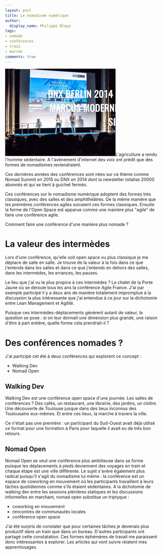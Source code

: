 ```yaml
---
layout: post
title: Le nomadisme numérique
author:
  display_name: Philippe Blayo
tags:
- nomade
- conférences
- train
- marche
comments: true
---
```

<img class="right" alt="La première conférence DNX, en 2014" src="/images/dnx_berlin_2014_small.jpg"/>L'agriculture a rendu l'homme sédentaire.
A l'avènement d'internet des voix ont prédit que des formes de nomadismes reviendraient.

Ces dernières années des conférences sont nées sur ce thème comme Nomad Summit en 2015 ou DNX en 2014 dont la newsletter totalise 20000 abonnés et qui se tient à guichet fermés.

Ces conférences sur le nomadisme numérique adoptent des formes très classiques, avec des salles et des amphithéâtres.
De la même manière que les premières conférences agiles suivaient ces formes classiques. Ensuite la forme de l'Open Space est apparue comme une manière plus "agile" de faire une conférence agile.

Comment faire une conférence d'une manière plus nomade ?


# La valeur des intermèdes

Lors d'une conférence, qu'elle soit open space ou plus classique je me déplace de salle en salle.
Je trouve de la valeur à la fois dans ce que j'entends dans les salles et dans ce que j'entends en dehors des salles, dans les intermèdes, les errances, les pauses.

Le lieu que j'ai vu le plus propice à ces intermèdes ? Le chalet de la Porte Jaune où se déroule tous les ans la conférence Agile France. J'ai par exemple participé il y a deux ans de manière totalement impromptue à la discussion la plus intéressante que j'ai entendue à ce jour sur la dichotomie entre Lean Management et Agilité.

Puisque ces intermèdes-déplacements génèrent autant de valeur, la question se pose : si on leur donnait une dimension plus grande, une raison d'être à part entière, quelle forme cela prendrait-il ?

# Des conférences nomades ?

J'ai participé cet été à deux conférences qui explorent ce concept :

- Walking Dev
- Nomad Open

## Walking Dev

Walking Dev est une conférence open space d'une journée. Les salles de conférences ? Des cafés, un restaurant, une librairie, des jardins, un cloître. Une découverte de Toulouse jusque dans des lieux inconnus des Toulousains eux-mêmes. Et entre ces lieux, la marche à travers la ville.

Ce n'était pas une première : un participant du Sud-Ouest avait déjà utilisé ce format pour une formation à Paris pour laquelle il avait eu de très bon retours.

## Nomad Open

Nomad Open se veut une conférence plus ambitieuse dans sa forme puisque les déplacements à pieds deviennent des voyages en train et chaque étape est une ville différente. Le sujet s'avère également plus radical puisqu'il s'agit du nomadisme lui même : la conférence est un espace de coworking en mouvement où les participants travaillent à leurs tâches quotidiennes comme s'ils étaient sédentaires. A la dichotomie de walking dev entre les sessions plénières statiques et les discussions informelles en marchant, nomad open substitue un triptyque :

- coworking en mouvement
- rencontres de communautés locales
- conférence open space

J'ai été surpris de constater que pour certaines tâches je devenais plus productif dans un train que dans un bureau. D'autres participants ont partagé cette constatation.
Ces formes éphémères de travail me paraissent donc intéressantes à explorer. Les articles qui vont suivre relatent mes apprentissages.
